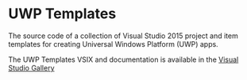 # UWP Templates
The source code of a collection of Visual Studio 2015 project and item templates for creating Universal Windows Platform (UWP) apps.

The UWP Templates VSIX and documentation is available in the [Visual Studio Gallery](https://visualstudiogallery.msdn.microsoft.com/b3eb9b90-cc39-4b5c-bf94-497cba6e4f6f)
